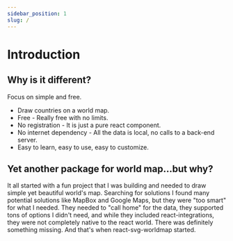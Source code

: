 ```yaml
---
sidebar_position: 1
slug: /
---
```


# Introduction

## Why is it different?

Focus on simple and free.

- Draw countries on a world map.
- Free - Really free with no limits.
- No registration - It is just a pure react component.
- No internet dependency - All the data is local, no calls to a back-end server.
- Easy to learn, easy to use, easy to customize.

## Yet another package for world map...but why?

It all started with a fun project that I was building and needed to draw simple yet beautiful world's map. Searching for solutions I found many potential solutions like MapBox and Google Maps, but they were "too smart" for what I needed. They needed to "call home" for the data, they supported tons of options I didn't need, and while they included react-integrations, they were not completely native to the react world. There was definitely something missing. And that's when react-svg-worldmap started.
